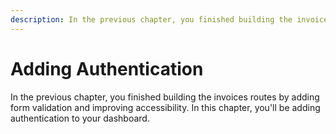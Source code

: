 ```yaml
---
description: In the previous chapter, you finished building the invoices routes by adding form validation and improving accessibility. In this chapter, you'll be adding authentication to your dashboard.
---
```


# Adding Authentication

In the previous chapter, you finished building the invoices routes by adding form validation and improving accessibility. In this chapter, you'll be adding authentication to your dashboard.
